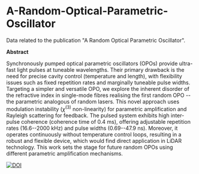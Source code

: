 # A-Random-Optical-Parametric-Oscillator
Data related to the publication "A Random Optical Parametric Oscillator".

$\textbf{Abstract}$

Synchronously pumped optical parametric oscillators (OPOs) provide ultra-fast light pulses at tuneable wavelengths. Their primary drawback is the need for precise cavity control (temperature and length), with flexibility issues such as fixed repetition rates and marginally tuneable pulse widths. Targeting a simpler and versatile OPO, we explore the inherent disorder of the refractive index in single-mode fibres realising the first random OPO -- the parametric analogous of random lasers. This novel approach uses modulation instability ($\chi^{(3)}$ non-linearity) for parametric amplification and Rayleigh scattering for feedback. The pulsed system exhibits high inter-pulse coherence (coherence time of 0.4 ms), offering adjustable repetition rates (16.6--2000 kHz) and pulse widths (0.69--47.9 ns). Moreover, it operates continuously without temperature control loops, resulting in a robust and flexible device, which would find direct application in LiDAR technology. This work sets the stage for future random OPOs using different parametric amplification mechanisms.

[![DOI](https://zenodo.org/badge/696469233.svg)](https://zenodo.org/badge/latestdoi/696469233)
